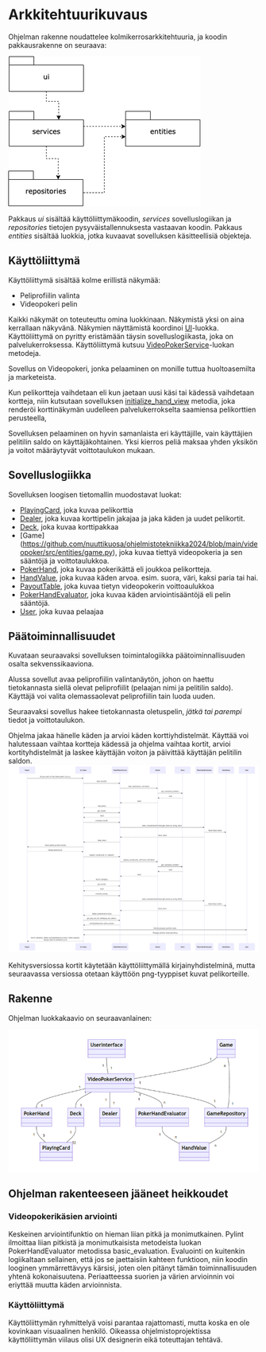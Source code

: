 # Arkkitehtuurikuvaus

Ohjelman rakenne noudattelee kolmikerrosarkkitehtuuria, ja koodin pakkausrakenne on seuraava:

![Pakkausrakenne](./kuvat/arkkitehtuuri-pakkaus.png)

Pakkaus _ui_ sisältää käyttöliittymäkoodin, _services_ sovelluslogiikan ja _repositories_ tietojen pysyväistallennuksesta vastaavan koodin. Pakkaus _entities_ sisältää luokkia, jotka kuvaavat sovelluksen käsitteellisiä objekteja.

## Käyttöliittymä

Käyttöliittymä sisältää kolme erillistä näkymää:

- Peliprofiilin valinta
- Videopokeri pelin

Kaikki näkymät on toteuteuttu omina luokkinaan. Näkymistä yksi on aina kerrallaan näkyvänä. Näkymien näyttämistä koordinoi [UI](../src/ui/ui.py)-luokka. Käyttöliittymä on pyritty eristämään täysin sovelluslogiikasta, joka on palvelukerroksessa. Käyttöliittymä kutsuu [VideoPokerService](../src/services/videopokerservice.py)-luokan metodeja.

Sovellus on Videopokeri, jonka pelaaminen on monille tuttua huoltoasemilta ja marketeista.

Kun pelikortteja vaihdetaan eli kun jaetaan uusi käsi tai kädessä vaihdetaan kortteja, niin kutsutaan sovelluksen [initialize_hand_view](https://github.com/nuuttikuosa/ohjelmistotekniikka2024/blob/main/videopoker/src/ui/video_poker_view.py) metodia, joka renderöi korttinäkymän uudelleen palvelukerrokselta saamiensa pelikorttien perusteella,

Sovelluksen pelaaminen on hyvin samanlaista eri käyttäjille, vain käyttäjien pelitilin saldo on käyttäjäkohtainen. Yksi kierros peliä maksaa yhden yksikön ja voitot määräytyvät voittotaulukon mukaan.

## Sovelluslogiikka
Sovelluksen loogisen tietomallin muodostavat luokat:
- [PlayingCard](https://github.com/nuuttikuosa/ohjelmistotekniikka2024/blob/main/videopoker/src/entities/card.py), joka kuvaa pelikorttia
- [Dealer](https://github.com/nuuttikuosa/ohjelmistotekniikka2024/blob/main/videopoker/src/entities/dealer.py), joka kuvaa korttipelin jakajaa ja jaka käden ja uudet pelikortit.
- [Deck](https://github.com/nuuttikuosa/ohjelmistotekniikka2024/blob/main/videopoker/src/entities/deck.py), joka kuvaa korttipakkaa
- [Game] (https://github.com/nuuttikuosa/ohjelmistotekniikka2024/blob/main/videopoker/src/entities/game.py), joka kuvaa tiettyä videopokeria ja sen sääntöjä ja voittotaulukkoa.
- [PokerHand](https://github.com/nuuttikuosa/ohjelmistotekniikka2024/blob/main/videopoker/src/entities/hand.py), joka kuvaa pokerikättä eli joukkoa pelikortteja.
- [HandValue](https://github.com/nuuttikuosa/ohjelmistotekniikka2024/blob/main/videopoker/src/entities/hand_value.py), joka kuvaa käden arvoa. esim. suora, väri, kaksi paria tai hai.
- [PayoutTable](https://github.com/nuuttikuosa/ohjelmistotekniikka2024/blob/main/videopoker/src/entities/payout_table.py), joka kuvaa tietyn videopokerin voittoaulukkoa
- [PokerHandEvaluator](https://github.com/nuuttikuosa/ohjelmistotekniikka2024/blob/main/videopoker/src/entities/pokerhandevaluator.py), joka kuvaa käden arviointisääntöjä eli pelin sääntöjä.
- [User](https://github.com/nuuttikuosa/ohjelmistotekniikka2024/blob/main/videopoker/src/entities/user.py), joka kuvaa pelaajaa



## Päätoiminnallisuudet

Kuvataan seuraavaksi sovelluksen toimintalogiikka  päätoiminnallisuuden osalta sekvenssikaaviona.

Alussa sovellut avaa peliprofiilin valintanäytön, johon on haettu tietokannasta siellä olevat peliprofiilit (pelaajan nimi ja pelitilin saldo). Käyttäjä voi valita olemassaolevat peliprofiilin tain luoda uuden.

Seuraavaksi sovellus hakee tietokannasta oletuspelin, _jätkä tai parempi_ tiedot ja voittotaulukon.

 Ohjelma jakaa hänelle käden ja arvioi käden korttiyhdistelmät. Käyttää voi halutessaan vaihtaa kortteja kädessä ja ohjelma vaihtaa kortit, arvioi kortityhdistelmät ja laskee käyttäjän voiton ja päivittää käyttäjän pelitilin saldon.
![Sekvenssikaavio](./kuvat/sekvenssi-pelin_kulku.png)

Kehitysversiossa kortit käytetään käyttöliittymällä kirjainyhdistelminä, mutta seuraavassa versiossa otetaan käyttöön png-tyyppiset kuvat pelikorteille.

## Rakenne

Ohjelman luokkakaavio on seuraavanlainen:

![Luokkakaavio](./kuvat/arkkitehtuuri-luokkakaavio.png)

## Ohjelman rakenteeseen jääneet heikkoudet

### Videopokerikäsien arviointi
Keskeinen arviointifunktio on hieman liian pitkä ja monimutkainen. Pylint ilmoittaa liian pitkistä ja monimutkaisista metodeista luokan PokerHandEvaluator metodissa basic_evaluation. Evaluointi on kuitenkin logiikaltaan sellainen, että jos se jaettaisiin kahteen funktioon, niin koodin looginen ymmärrettävyys kärsisi, joten olen pitänyt tämän toiminnallisuuden yhtenä kokonaisuutena. Periaatteessa suorien ja värien arvioinnin voi eriyttää muutta käden arvioinnista.

### Käyttöliittymä

Käyttöliittymän ryhmittelyä voisi parantaa rajattomasti, mutta koska en ole kovinkaan visuaalinen henkilö. Oikeassa ohjelmistoprojektissa käyttöliittymän viilaus olisi UX designerin eikä toteuttajan tehtävä.

